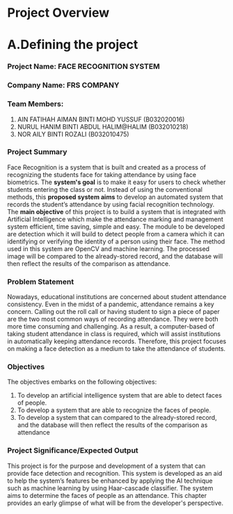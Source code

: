 # Project Overview

# A.Defining the project

### **Project Name: FACE RECOGNITION SYSTEM**

### **Company Name: FRS COMPANY**

### **Team Members:**

1. AIN FATIHAH AIMAN BINTI MOHD YUSSUF (B032020016)
2. NURUL HANIM BINTI ABDUL HALIM@HALIM (B032010218)
3. NOR AILY BINTI ROZALI (B032010475)

### **Project Summary**

Face Recognition is a system that is built and created as a process of recognizing the students face for taking attendance by using face biometrics. The **system's goal** is to make it easy for users to check whether students entering the class or not.  Instead of using the conventional methods, this **proposed system aims** to develop an automated system that records the student’s attendance by using facial recognition technology. The **main objective** of this project is to build a system that is integrated with Artificial Intelligence which make the attendance marking and management system efficient, time saving, simple and easy. The module to be developed are detection which it will build to detect people from a camera which it can identifying or verifying the identity of a person using their face. The method used in this system are OpenCV and machine learning. The processed image will be compared to the already-stored record, and the database will then reflect the results of the comparison as attendance.


### **Problem Statement**

Nowadays, educational institutions are concerned about student attendance 
consistency. Even in the midst of a pandemic, attendance remains a key concern. 
Calling out the roll call or having student to sign a piece of paper are the two most 
common ways of recording attendance. They were both more time consuming and 
challenging. As a result, a computer-based of taking student attendance in class
is required, which will assist institutions in automatically keeping attendance records.
Therefore, this project focuses on making a face detection as a medium to take the 
attendance of students.

### **Objectives**

The objectives embarks on the following objectives:
  1. To develop an artificial intelligence system that are able to detect faces of people.
  2. To develop a system that are able to recognize the faces of people.
  3. To develop a system that can compared to the already-stored record, and the database will then reflect the results of the comparison as attendance

### **Project Significance/Expected Output**
This project is for the purpose and development of a system that can provide 
face detection and recognition. This system is developed as an aid 
to help the system’s features be enhanced by applying the AI technique such as 
machine learning by using Haar-cascade classifier. The system aims to determine the 
faces of people as an attendance. This chapter provides an early glimpse of what 
will be from the developer's perspective. 


